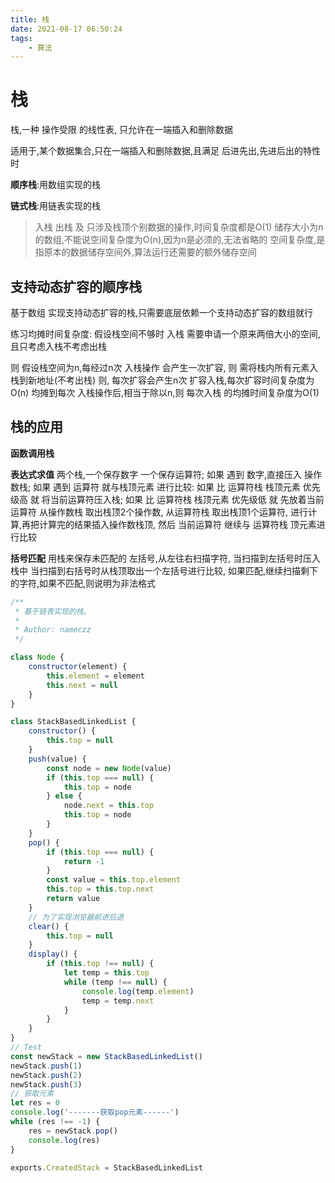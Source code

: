 ```yaml
---
title: 栈
date: 2021-08-17 06:50:24
tags: 
    - 算法
---
```


# 栈

栈,一种 操作受限 的线性表, 只允许在一端插入和删除数据

适用于,某个数据集合,只在一端插入和删除数据,且满足 后进先出,先进后出的特性 时

__顺序栈__:用数组实现的栈

__链式栈__:用链表实现的栈

> 入栈 出栈 及 只涉及栈顶个别数据的操作,时间复杂度都是O(1)
> 储存大小为n的数组,不能说空间复杂度为O(n),因为n是必须的,无法省略的
> 空间复杂度,是指原本的数据储存空间外,算法运行还需要的额外储存空间

## 支持动态扩容的顺序栈

基于数组 实现支持动态扩容的栈,只需要底层依赖一个支持动态扩容的数组就行

练习均摊时间复杂度:
假设栈空间不够时 入栈 需要申请一个原来两倍大小的空间,且只考虑入栈不考虑出栈

则 假设栈空间为n,每经过n次 入栈操作 会产生一次扩容,
则 需将栈内所有元素入栈到新地址(不考出栈)
则, 每次扩容会产生n次 扩容入栈,每次扩容时间复杂度为O(n)
均摊到每次 入栈操作后,相当于除以n,则 每次入栈 的均摊时间复杂度为O(1)

## 栈的应用

__函数调用栈__ 

__表达式求值__
两个栈,一个保存数字 一个保存运算符;
如果 遇到 数字,直接压入 操作数栈;
如果 遇到 运算符 就与栈顶元素 进行比较:
如果 比 运算符栈 栈顶元素 优先级高 就 将当前运算符压入栈;
如果 比 运算符栈 栈顶元素 优先级低 就 先放着当前运算符
从操作数栈 取出栈顶2个操作数,
从运算符栈 取出栈顶1个运算符,
进行计算,再把计算完的结果插入操作数栈顶,
然后 当前运算符 继续与 运算符栈 顶元素进行比较

__括号匹配__
用栈来保存未匹配的 左括号,从左往右扫描字符,
当扫描到左括号时压入栈中
当扫描到右括号时从栈顶取出一个左括号进行比较,
如果匹配,继续扫描剩下的字符,如果不匹配,则说明为非法格式

```js
/**
 * 基于链表实现的栈。
 *
 * Author: nameczz
 */

class Node {
    constructor(element) {
        this.element = element
        this.next = null
    }
}

class StackBasedLinkedList {
    constructor() {
        this.top = null
    }
    push(value) {
        const node = new Node(value)
        if (this.top === null) {
            this.top = node
        } else {
            node.next = this.top
            this.top = node
        }
    }
    pop() {
        if (this.top === null) {
            return -1
        }
        const value = this.top.element
        this.top = this.top.next
        return value
    }
    // 为了实现浏览器前进后退
    clear() {
        this.top = null
    }
    display() {
        if (this.top !== null) {
            let temp = this.top
            while (temp !== null) {
                console.log(temp.element)
                temp = temp.next
            }
        }
    }
}
// Test
const newStack = new StackBasedLinkedList()
newStack.push(1)
newStack.push(2)
newStack.push(3)
// 获取元素
let res = 0
console.log('-------获取pop元素------')
while (res !== -1) {
    res = newStack.pop()
    console.log(res)
}

exports.CreatedStack = StackBasedLinkedList
```